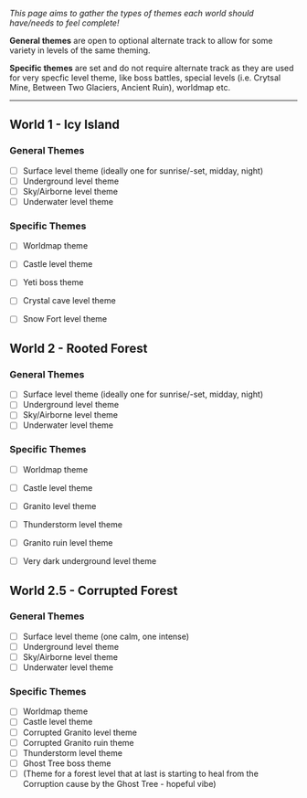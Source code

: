 _This page aims to gather the types of themes each world should have/needs to feel complete!_

**General themes** are open to optional alternate track to allow for some variety in levels of the same theming.

**Specific themes** are set and do not require alternate track as they are used for very specfic level theme, like boss battles,
special levels (i.e. Crytsal Mine, Between Two Glaciers, Ancient Ruin), worldmap etc.

---

World 1 - Icy Island
--------------------

### General Themes

- [ ] Surface level theme (ideally one for sunrise/-set, midday, night)
- [ ] Underground level theme
- [ ] Sky/Airborne level theme
- [ ] Underwater level theme

### Specific Themes

- [ ] Worldmap theme
- [ ] Castle level theme
- [ ] Yeti boss theme
- [ ] Crystal cave level theme
- [ ] Snow Fort level theme


World 2 - Rooted Forest
-----------------------

### General Themes

- [ ] Surface level theme (ideally one for sunrise/-set, midday, night)
- [ ] Underground level theme
- [ ] Sky/Airborne level theme
- [ ] Underwater level theme

### Specific Themes

- [ ] Worldmap theme
- [ ] Castle level theme
- [ ] Granito level theme
- [ ] Thunderstorm level theme
- [ ] Granito ruin level theme
- [ ] Very dark underground level theme


World 2.5 - Corrupted Forest
----------------------------

### General Themes

- [ ] Surface level theme (one calm, one intense)
- [ ] Underground level theme
- [ ] Sky/Airborne level theme
- [ ] Underwater level theme

### Specific Themes

- [ ] Worldmap theme
- [ ] Castle level theme
- [ ] Corrupted Granito level theme
- [ ] Corrupted Granito ruin theme
- [ ] Thunderstorm level theme
- [ ] Ghost Tree boss theme
- [ ] (Theme for a forest level that at last is starting to heal from the Corruption cause by the Ghost Tree - hopeful vibe)
